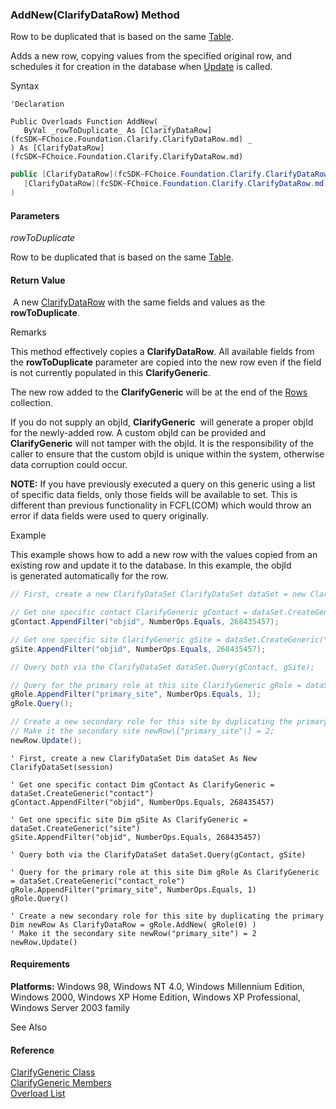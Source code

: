 ﻿### AddNew(ClarifyDataRow) Method

Row to be duplicated that is based on the same [Table](fcSDK~FChoice.Foundation.Clarify.ClarifyGeneric~SchemaTable.md).

Adds a new row, copying values from the specified original row, and schedules it for creation in the database when [Update](fcSDK~FChoice.Foundation.FCGeneric~Update.md) is called.

Syntax

```vbnet
'Declaration

Public Overloads Function AddNew( _
   ByVal _rowToDuplicate_ As [ClarifyDataRow](fcSDK~FChoice.Foundation.Clarify.ClarifyDataRow.md) _
) As [ClarifyDataRow](fcSDK~FChoice.Foundation.Clarify.ClarifyDataRow.md)
```

```csharp
public [ClarifyDataRow](fcSDK~FChoice.Foundation.Clarify.ClarifyDataRow.md) AddNew( 
   [ClarifyDataRow](fcSDK~FChoice.Foundation.Clarify.ClarifyDataRow.md) _rowToDuplicate_
)
```

#### Parameters

_rowToDuplicate_

Row to be duplicated that is based on the same [Table](fcSDK~FChoice.Foundation.Clarify.ClarifyGeneric~SchemaTable.md).

#### Return Value

 A new [ClarifyDataRow](fcSDK~FChoice.Foundation.Clarify.ClarifyDataRow.md) with the same fields and values as the **rowToDuplicate**.

Remarks

This method effectively copies a **ClarifyDataRow**. All available fields from the **rowToDuplicate** parameter are copied into the new row even if the field is not currently populated in this **ClarifyGeneric**. 

The new row added to the **ClarifyGeneric** will be at the end of the [Rows](/sdk/fcSDK~FChoice.Foundation.FCGeneric~Rows.md) collection.

If you do not supply an objId, **ClarifyGeneric**  will generate a proper objId for the newly-added row. A custom objId can be provided and **ClarifyGeneric** will not tamper with the objId. It is the responsibility of the caller to ensure that the custom objId is unique within the system, otherwise data corruption could occur.

**NOTE:** If you have previously executed a query on this generic using a list of specific data fields, only those fields will be available to set. This is different than previous functionality in FCFL(COM) which would throw an error if data fields were used to query originally.

Example

This example shows how to add a new row with the values copied from an existing row and update it to the database. In this example, the objId is generated automatically for the row.

```csharp
// First, create a new ClarifyDataSet ClarifyDataSet dataSet = new ClarifyDataSet(session);

// Get one specific contact ClarifyGeneric gContact = dataSet.CreateGeneric("contact");
gContact.AppendFilter("objid", NumberOps.Equals, 268435457);

// Get one specific site ClarifyGeneric gSite = dataSet.CreateGeneric("site");
gSite.AppendFilter("objid", NumberOps.Equals, 268435457);

// Query both via the ClarifyDataSet dataSet.Query(gContact, gSite);

// Query for the primary role at this site ClarifyGeneric gRole = dataSet.CreateGeneric("contact_role");
gRole.AppendFilter("primary_site", NumberOps.Equals, 1);
gRole.Query();

// Create a new secondary role for this site by duplicating the primary ClarifyDataRow newRow = gRole.AddNew( gRole\[0\] );
// Make it the secondary site newRow\["primary_site"\] = 2;
newRow.Update();
```

```vbnet
' First, create a new ClarifyDataSet Dim dataSet As New ClarifyDataSet(session)

' Get one specific contact Dim gContact As ClarifyGeneric = dataSet.CreateGeneric("contact")
gContact.AppendFilter("objid", NumberOps.Equals, 268435457)

' Get one specific site Dim gSite As ClarifyGeneric = dataSet.CreateGeneric("site")
gSite.AppendFilter("objid", NumberOps.Equals, 268435457)

' Query both via the ClarifyDataSet dataSet.Query(gContact, gSite)

' Query for the primary role at this site Dim gRole As ClarifyGeneric = dataSet.CreateGeneric("contact_role")
gRole.AppendFilter("primary_site", NumberOps.Equals, 1)
gRole.Query()

' Create a new secondary role for this site by duplicating the primary Dim newRow As ClarifyDataRow = gRole.AddNew( gRole(0) )
' Make it the secondary site newRow("primary_site") = 2
newRow.Update()
```

#### Requirements

**Platforms:** Windows 98, Windows NT 4.0, Windows Millennium Edition, Windows 2000, Windows XP Home Edition, Windows XP Professional, Windows Server 2003 family

See Also

#### Reference

[ClarifyGeneric Class](fcSDK~FChoice.Foundation.Clarify.ClarifyGeneric.md)  
[ClarifyGeneric Members](fcSDK~FChoice.Foundation.Clarify.ClarifyGeneric_members.md)  
[Overload List](fcSDK~FChoice.Foundation.Clarify.ClarifyGeneric~AddNew.md)
